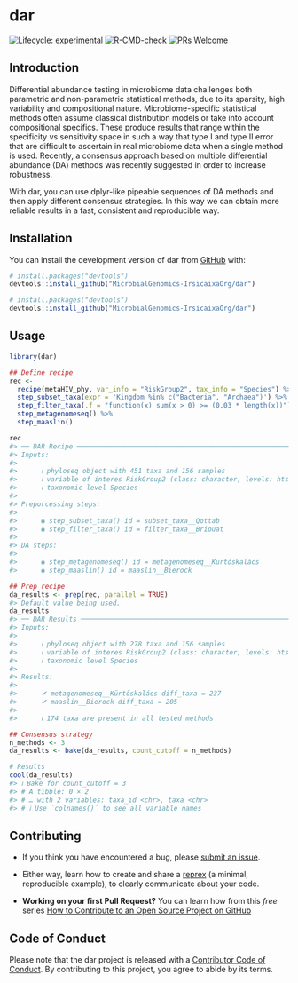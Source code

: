 
<!-- README.md is generated from README.Rmd. Please edit that file -->

# dar

<!-- badges: start -->

[![Lifecycle:
experimental](https://img.shields.io/badge/lifecycle-experimental-orange.svg)](https://lifecycle.r-lib.org/articles/stages.html#experimental)
[![R-CMD-check](https://github.com/MicrobialGenomics-IrsicaixaOrg/dar/workflows/R-CMD-check/badge.svg)](https://github.com/MicrobialGenomics-IrsicaixaOrg/dar/actions)
[![PRs
Welcome](https://img.shields.io/badge/PRs-welcome-brightgreen.svg?style=flat-square)](https://makeapullrequest.com)
<!-- badges: end -->

## Introduction

Differential abundance testing in microbiome data challenges both
parametric and non-parametric statistical methods, due to its sparsity,
high variability and compositional nature. Microbiome-specific
statistical methods often assume classical distribution models or take
into account compositional specifics. These produce results that range
within the specificity vs sensitivity space in such a way that type I
and type II error that are difficult to ascertain in real microbiome
data when a single method is used. Recently, a consensus approach based
on multiple differential abundance (DA) methods was recently suggested
in order to increase robustness.

With dar, you can use dplyr-like pipeable sequences of DA methods and
then apply different consensus strategies. In this way we can obtain
more reliable results in a fast, consistent and reproducible way.

## Installation

You can install the development version of dar from
[GitHub](https://github.com/) with:

``` r
# install.packages("devtools")
devtools::install_github("MicrobialGenomics-IrsicaixaOrg/dar")
```

``` r
# install.packages("devtools")
devtools::install_github("MicrobialGenomics-IrsicaixaOrg/dar")
```

## Usage

``` r
library(dar)

## Define recipe
rec <-
  recipe(metaHIV_phy, var_info = "RiskGroup2", tax_info = "Species") %>%
  step_subset_taxa(expr = 'Kingdom %in% c("Bacteria", "Archaea")') %>%
  step_filter_taxa(.f = "function(x) sum(x > 0) >= (0.03 * length(x))") %>%
  step_metagenomeseq() %>%
  step_maaslin()

rec
#> ── DAR Recipe ──────────────────────────────────────────────────────────────────
#> Inputs:
#> 
#>      ℹ phyloseq object with 451 taxa and 156 samples 
#>      ℹ variable of interes RiskGroup2 (class: character, levels: hts, msm, pwid) 
#>      ℹ taxonomic level Species 
#> 
#> Preporcessing steps:
#> 
#>      ◉ step_subset_taxa() id = subset_taxa__Qottab 
#>      ◉ step_filter_taxa() id = filter_taxa__Briouat 
#> 
#> DA steps:
#> 
#>      ◉ step_metagenomeseq() id = metagenomeseq__Kürtőskalács 
#>      ◉ step_maaslin() id = maaslin__Bierock

## Prep recipe
da_results <- prep(rec, parallel = TRUE)
#> Default value being used.
da_results
#> ── DAR Results ─────────────────────────────────────────────────────────────────
#> Inputs:
#> 
#>      ℹ phyloseq object with 278 taxa and 156 samples 
#>      ℹ variable of interes RiskGroup2 (class: character, levels: hts, msm, pwid) 
#>      ℹ taxonomic level Species 
#> 
#> Results:
#> 
#>      ✔ metagenomeseq__Kürtőskalács diff_taxa = 237 
#>      ✔ maaslin__Bierock diff_taxa = 205 
#> 
#>      ℹ 174 taxa are present in all tested methods

## Consensus strategy
n_methods <- 3
da_results <- bake(da_results, count_cutoff = n_methods)

# Results
cool(da_results)
#> ℹ Bake for count_cutoff = 3
#> # A tibble: 0 × 2
#> # … with 2 variables: taxa_id <chr>, taxa <chr>
#> # ℹ Use `colnames()` to see all variable names
```

## Contributing

-   If you think you have encountered a bug, please [submit an
    issue](https://github.com/MicrobialGenomics-IrsicaixaOrg/dar/issues).

-   Either way, learn how to create and share a
    [reprex](https://reprex.tidyverse.org/articles/articles/learn-reprex.html)
    (a minimal, reproducible example), to clearly communicate about your
    code.

-   **Working on your first Pull Request?** You can learn how from this
    *free* series [How to Contribute to an Open Source Project on
    GitHub](https://kcd.im/pull-request)

## Code of Conduct

Please note that the dar project is released with a [Contributor Code of
Conduct](https://contributor-covenant.org/version/2/0/CODE_OF_CONDUCT.html).
By contributing to this project, you agree to abide by its terms.
